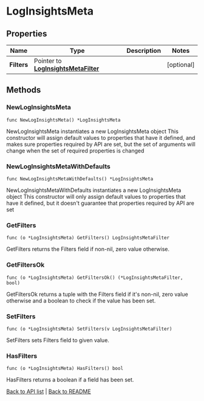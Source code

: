 # LogInsightsMeta

## Properties

Name | Type | Description | Notes
------------ | ------------- | ------------- | -------------
**Filters** | Pointer to [**LogInsightsMetaFilter**](LogInsightsMetaFilter.md) |  | [optional] 

## Methods

### NewLogInsightsMeta

`func NewLogInsightsMeta() *LogInsightsMeta`

NewLogInsightsMeta instantiates a new LogInsightsMeta object
This constructor will assign default values to properties that have it defined,
and makes sure properties required by API are set, but the set of arguments
will change when the set of required properties is changed

### NewLogInsightsMetaWithDefaults

`func NewLogInsightsMetaWithDefaults() *LogInsightsMeta`

NewLogInsightsMetaWithDefaults instantiates a new LogInsightsMeta object
This constructor will only assign default values to properties that have it defined,
but it doesn't guarantee that properties required by API are set

### GetFilters

`func (o *LogInsightsMeta) GetFilters() LogInsightsMetaFilter`

GetFilters returns the Filters field if non-nil, zero value otherwise.

### GetFiltersOk

`func (o *LogInsightsMeta) GetFiltersOk() (*LogInsightsMetaFilter, bool)`

GetFiltersOk returns a tuple with the Filters field if it's non-nil, zero value otherwise
and a boolean to check if the value has been set.

### SetFilters

`func (o *LogInsightsMeta) SetFilters(v LogInsightsMetaFilter)`

SetFilters sets Filters field to given value.

### HasFilters

`func (o *LogInsightsMeta) HasFilters() bool`

HasFilters returns a boolean if a field has been set.


[Back to API list](../README.md#documentation-for-api-endpoints) | [Back to README](../README.md)
